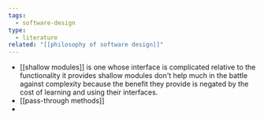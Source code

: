 ```yaml
---
tags:
  - software-design
type:
  - literature
related: "[[philosophy of software design]]"
---
```



- [[shallow modules]] is one whose interface is complicated relative to the functionality it provides shallow modules don't help much in the battle against complexity because the benefit they provide is negated by the cost of learning and using their interfaces.
- [[pass-through methods]]
- 
